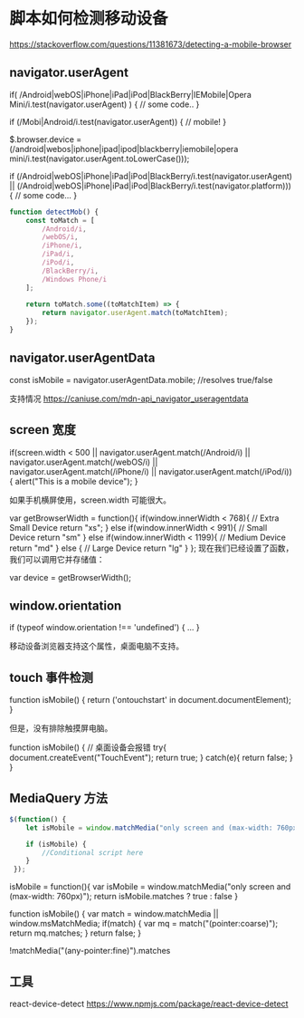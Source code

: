 # 脚本如何检测移动设备

https://stackoverflow.com/questions/11381673/detecting-a-mobile-browser

## navigator.userAgent

if( /Android|webOS|iPhone|iPad|iPod|BlackBerry|IEMobile|Opera Mini/i.test(navigator.userAgent) ) {
 // some code..
}

if (/Mobi|Android/i.test(navigator.userAgent)) {
    // mobile!
}

$.browser.device = (/android|webos|iphone|ipad|ipod|blackberry|iemobile|opera mini/i.test(navigator.userAgent.toLowerCase()));

if (/Android|webOS|iPhone|iPad|iPod|BlackBerry/i.test(navigator.userAgent) ||
   (/Android|webOS|iPhone|iPad|iPod|BlackBerry/i.test(navigator.platform))) {
    // some code...
}

```javascript
function detectMob() {
    const toMatch = [
        /Android/i,
        /webOS/i,
        /iPhone/i,
        /iPad/i,
        /iPod/i,
        /BlackBerry/i,
        /Windows Phone/i
    ];
    
    return toMatch.some((toMatchItem) => {
        return navigator.userAgent.match(toMatchItem);
    });
}
```

## navigator.userAgentData

const isMobile = navigator.userAgentData.mobile; //resolves true/false

支持情况 https://caniuse.com/mdn-api_navigator_useragentdata

## screen 宽度

if(screen.width < 500 ||
 navigator.userAgent.match(/Android/i) ||
 navigator.userAgent.match(/webOS/i) ||
 navigator.userAgent.match(/iPhone/i) ||
 navigator.userAgent.match(/iPod/i)) {
alert("This is a mobile device");
}

如果手机横屏使用，screen.width 可能很大。

var getBrowserWidth = function(){
    if(window.innerWidth < 768){
        // Extra Small Device
        return "xs";
    } else if(window.innerWidth < 991){
        // Small Device
        return "sm"
    } else if(window.innerWidth < 1199){
        // Medium Device
        return "md"
    } else {
        // Large Device
        return "lg"
    }
};
现在我们已经设置了函数，我们可以调用它并存储值：

var device = getBrowserWidth();


## window.orientation

if (typeof window.orientation !== 'undefined') { ... }

移动设备浏览器支持这个属性，桌面电脑不支持。

## touch 事件检测

function isMobile() { return ('ontouchstart' in document.documentElement); }

但是，没有排除触摸屏电脑。

function isMobile() {
  // 桌面设备会报错
  try{ document.createEvent("TouchEvent"); return true; }
  catch(e){ return false; }
}

## MediaQuery 方法

```javascript
$(function() {      
    let isMobile = window.matchMedia("only screen and (max-width: 760px)").matches;

    if (isMobile) {
        //Conditional script here
    }
 });
```

isMobile = function(){
    var isMobile = window.matchMedia("only screen and (max-width: 760px)");
    return isMobile.matches ? true : false
}

function isMobile() {
    var match = window.matchMedia || window.msMatchMedia;
    if(match) {
        var mq = match("(pointer:coarse)");
        return mq.matches;
    }
    return false;
}

 !matchMedia("(any-pointer:fine)").matches

## 工具

react-device-detect https://www.npmjs.com/package/react-device-detect
